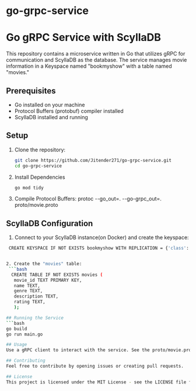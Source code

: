 # go-grpc-service

# Go gRPC Service with ScyllaDB

This repository contains a microservice written in Go that utilizes gRPC for communication and ScyllaDB as the database. The service manages movie information in a Keyspace named "bookmyshow" with a table named "movies."

## Prerequisites

- Go installed on your machine
- Protocol Buffers (protobuf) compiler installed
- ScyllaDB installed and running

## Setup

1. Clone the repository:

   ```bash
   git clone https://github.com/Jitender271/go-grpc-service.git
   cd go-grpc-service
   
2. Install Dependencies
   ```bash
   go mod tidy

3. Compile Protocol Buffers:
  protoc --go_out=. --go-grpc_out=. proto/movie.proto


## ScyllaDB Configuration

1. Connect to your ScyllaDB instance(on Docker) and create the keyspace:
 ```bash
  CREATE KEYSPACE IF NOT EXISTS bookmyshow WITH REPLICATION = {'class': 'SimpleStrategy', 'replication_factor': 1};


2. Create the "movies" table:
  ```bash
   CREATE TABLE IF NOT EXISTS movies (
    movie_id TEXT PRIMARY KEY,
    name TEXT,
    genre TEXT,
    description TEXT,
    rating TEXT,
    );

## Running the Service
```bash
go build
go run main.go

## Usage
Use a gRPC client to interact with the service. See the proto/movie.proto file for service definition.

## Contributing
Feel free to contribute by opening issues or creating pull requests.

## License
This project is licensed under the MIT License - see the LICENSE file for details.



